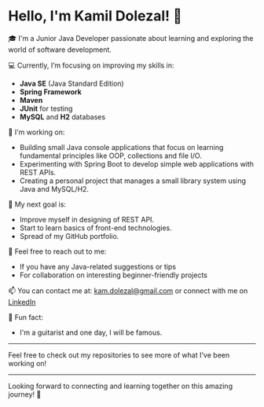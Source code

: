 # Hello, I'm Kamil Dolezal! 👋

🎓 I'm a Junior Java Developer passionate about learning and exploring the world of software development.

💻 Currently, I’m focusing on improving my skills in:
- **Java SE** (Java Standard Edition)
- **Spring Framework**
- **Maven**
- **JUnit** for testing
- **MySQL** and **H2** databases

🔭 I'm working on:
- Building small Java console applications that focus on learning fundamental principles like OOP, collections and file I/O.
- Experimenting with Spring Boot to develop simple web applications with REST APIs.
- Creating a personal project that manages a small library system using Java and MySQL/H2.

🌱 My next goal is:
- Improve myself in designing of REST API.
- Start to learn basics of front-end technologies.
- Spread of my GitHub portfolio.


💬 Feel free to reach out to me:
- If you have any Java-related suggestions or tips
- For collaboration on interesting beginner-friendly projects

📫 You can contact me at: kam.dolezal@gmail.com or connect with me on [LinkedIn](https://www.linkedin.com/in/kamil-dole%C5%BEal-232411123/)

🚀 Fun fact:
- I'm a guitarist and one day, I will be famous.

---

Feel free to check out my repositories to see more of what I've been working on!

---

Looking forward to connecting and learning together on this amazing journey! 🚀
